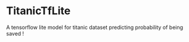 # TitanicTfLite
A tensorflow lite model for titanic dataset predicting probability of being saved !
